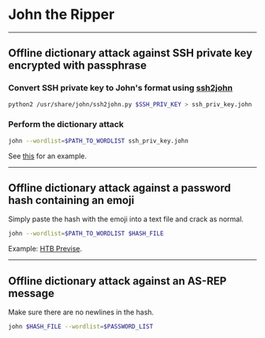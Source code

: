 # John the Ripper

---

## Offline dictionary attack against SSH private key encrypted with passphrase

### Convert SSH private key to John's format using [ssh2john](https://github.com/openwall/john/blob/bleeding-jumbo/run/ssh2john.py)

```bash
python2 /usr/share/john/ssh2john.py $SSH_PRIV_KEY > ssh_priv_key.john
```

### Perform the dictionary attack

```bash
john --wordlist=$PATH_TO_WORDLIST ssh_priv_key.john
```

See [this](https://github.com/tgihf/writeups/blob/master/tryhackme/basic-pentesting/basic-pentesting.md) for an example.

---

## Offline dictionary attack against a password hash **containing an emoji**

Simply paste the hash with the emoji into a text file and crack as normal.

```bash
john --wordlist=$PATH_TO_WORDLIST $HASH_FILE
```

Example: [HTB Previse]().

---

## Offline dictionary attack against an AS-REP message

Make sure there are no newlines in the hash.

```bash
john $HASH_FILE --wordlist=$PASSWORD_LIST
```
